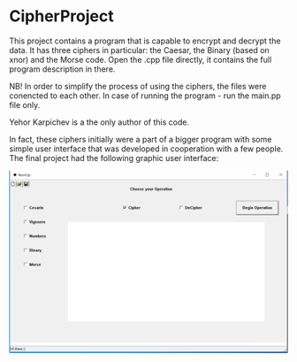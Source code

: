 # CipherProject

This project contains a program that is capable to encrypt and decrypt the data. It has three ciphers in particular: the Caesar, the Binary (based on xnor) and the Morse code.
Open the .cpp file directly, it contains the full program description in there.

NB! In order to simplify the process of using the ciphers, the files were conencted to each other. In case of running the program - run the main.pp file only. 

Yehor Karpichev is a the only author of this code.

In fact, these ciphers initially were a part of a bigger program with some simple user interface that was developed in cooperation with a few people. 
The final project had the following graphic user interface:

![finalGUI](finalGUI.png)
